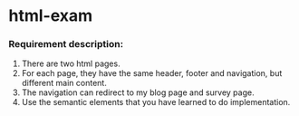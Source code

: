 # html-exam

### Requirement description:
1. There are two html pages.
2. For each page, they have the same header, footer and navigation, but different main content.
3. The navigation can redirect to my blog page and survey page.
4. Use the semantic elements that you have learned to do implementation.
